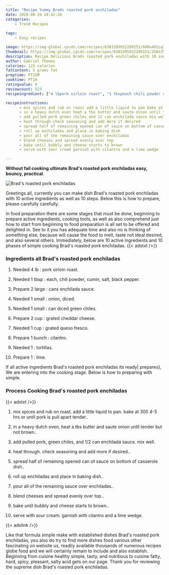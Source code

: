 ```yaml
---
title: "Recipe Yummy Brads roasted pork enchiladas"
date: 2020-08-20 18:42:20
categories:
    - Trend Recipes
    
tags:
    - Easy recipes

image: https://img-global.cpcdn.com/recipes/6383395932209152/680x482cq70/brads-roasted-pork-enchiladas-recipe-main-photo.jpg
thumbnail: https://img-global.cpcdn.com/recipes/6383395932209152/350x250cq70/brads-roasted-pork-enchiladas-recipe-main-photo.jpg
description: Recipe Delicious Brads roasted pork enchiladas with 10 ingredients and 10 stages of easy cooking.
author: Gabriel Thomas
calories: 125 calories
fatContent: 5 grams fat
preptime: PT15M
cooktime: PT1H
ratingvalue: 4
reviewcount: 523
recipeingredient: ["4 lbpork sirloin roast", "1 tbspeach chili powder cumin salt black pepper", "2 largecans enchilada sauce", "1 smallonion diced", "1 smallcan diced green chiles", "2 cupgrated cheddar cheese", "1 cupgrated queso fresco", "1 bunchcilantro", "1tortillas", "1lime"]

recipeinstructions: 
      - mix spices and rub on roast add a little liquid to pan bake at 300 45 hrs or until pork is pull apart tender 
      - in a heavy dutch oven heat a tbs butter and saute onion until tender but not brown 
      - add pulled pork green chiles and 12 can enchilada sauce mix well 
      - heat through check seasoning and add more if desired 
      - spread half of remaining opened can of sauce on bottom of casserole dish 
      - roll up enchiladas and place in baking dish 
      - pour all of the remaining sauce over enchiladas 
      - blend cheeses and spread evenly over top 
      - bake until bubbly and cheese starts to brown 
      - serve with sour cream garnish with cilantro and a lime wedge

---
```




**Without fail cooking ultimate Brad&#39;s roasted pork enchiladas easy, bouncy, practical**. 


![Brad&#39;s roasted pork enchiladas](https://img-global.cpcdn.com/recipes/6383395932209152/680x482cq70/brads-roasted-pork-enchiladas-recipe-main-photo.jpg "Brad&#39;s roasted pork enchiladas")




Greetings all, currently you can make dish Brad&#39;s roasted pork enchiladas with 10 active ingredients as well as 10 steps. Below this is how to prepare, please carefully carefully.

In food preparation there are some stages that must be done, beginning to prepare active ingredients, cooking tools, as well as also comprehend just how to start from beginning to food preparation is all set to be offered and delighted in. See to it you has adequate time and also no is thinking of something else, because will cause the food to melt, taste not ideal desired, and also several others. Immediately, below are 10 active ingredients and 10 phases of simple cooking Brad&#39;s roasted pork enchiladas.
{{< adstxt />}}

### Ingredients all Brad&#39;s roasted pork enchiladas


1. Needed 4 lb : pork sirloin roast.

1. Needed 1 tbsp : each, chili powder, cumin, salt, black pepper.

1. Prepare 2 large : cans enchilada sauce.

1. Needed 1 small : onion, diced.

1. Needed 1 small : can diced green chiles.

1. Prepare 2 cup : grated cheddar cheese.

1. Needed 1 cup : grated queso fresco.

1. Prepare 1 bunch : cilantro.

1. Needed 1 : tortillas.

1. Prepare 1 : lime.



If all active ingredients Brad&#39;s roasted pork enchiladas its ready| prepares}, We are entering into the cooking stage. Below is how to preparing with simple.

### Process Cooking Brad&#39;s roasted pork enchiladas

{{< adstxt />}}


1. mix spices and rub on roast. add a little liquid to pan. bake at 300 4-5 hrs or until pork is pull apart tender..



1. in a heavy dutch oven, heat a tbs butter and saute onion until tender but not brown..



1. add pulled pork, green chiles, and 1/2 can enchilada sauce. mix well.



1. heat through. check seasoning and add more if desired..



1. spread half of remaining opened can of sauce on bottom of casserole dish..



1. roll up enchiladas and place in baking dish..



1. pour all of the remaining sauce over enchiladas..



1. blend cheeses and spread evenly over top..



1. bake until bubbly and cheese starts to brown..



1. serve with sour cream. garnish with cilantro and a lime wedge.





{{< adslink />}}

Like that formula simple make with established dishes Brad&#39;s roasted pork enchiladas, you also do try to find more dishes food various other fascinating on website us, readily available thousands of numerous recipes globe food and we will certainly remain to include and also establish. Beginning from cuisine healthy simple, tasty, and nutritious to cuisine fatty, hard, spicy, pleasant, salty acid gets on our page. Thank you for reviewing the supreme dish Brad&#39;s roasted pork enchiladas.
